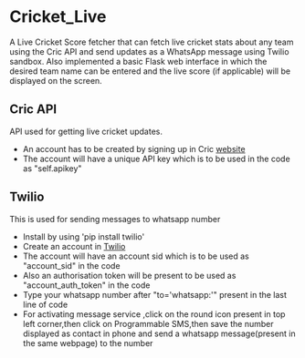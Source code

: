 # Cricket_Live
A Live Cricket Score fetcher that can fetch live cricket stats about any team using the Cric API and send updates as a WhatsApp message using Twilio sandbox. Also implemented a basic Flask web interface in which the desired team name can be entered and the live score (if applicable) will be displayed on the screen.

## Cric API
API used for getting live cricket updates.</br>
* An account has to be created by signing up in Cric [website](https://www.cricapi.com/)
* The account will have a unique API key which is to be used in the code as "self.apikey"

## Twilio
This is used for sending messages to whatsapp number</br>
* Install by using 'pip install twilio'
* Create an account in [Twilio](https://www.twilio.com/)
* The account will have an account sid which is to be used as "account_sid" in the code
* Also an authorisation token will be present to be used as "account_auth_token" in the code
* Type your whatsapp number after "to='whatsapp:'" present in the last line of code
* For activating message service ,click on the round icon present in top left corner,then click on Programmable SMS,then save the number displayed as contact in phone and send a whatsapp message(present in the same webpage) to the number 
